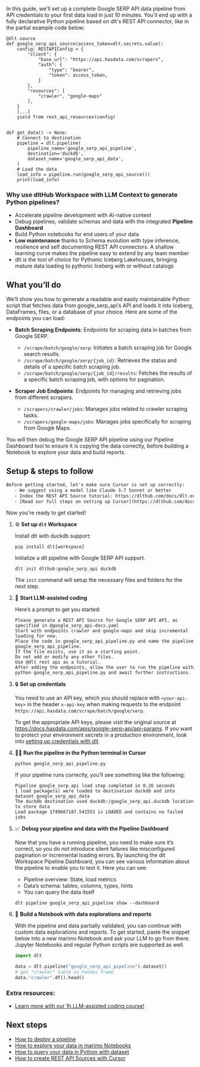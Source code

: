 In this guide, we'll set up a complete Google SERP API data pipeline from API credentials to your first data load in just 10 minutes. You'll end up with a fully declarative Python pipeline based on dlt's REST API connector, like in the partial example code below:

```python-outcome
@dlt.source
def google_serp_api_source(access_token=dlt.secrets.value):
    config: RESTAPIConfig = {
        "client": {
            "base_url": "https://api.hasdata.com/scrapers",
            "auth": {
                "type": "bearer",
                "token": access_token,
            }
        },
        "resources": [
            "crawler", "google-maps"
        ],
    }
    [...]
    yield from rest_api_resources(config)


def get_data() -> None:
    # Connect to destination
    pipeline = dlt.pipeline(
        pipeline_name='google_serp_api_pipeline',
        destination='duckdb',
        dataset_name='google_serp_api_data', 
    )
    # Load the data
    load_info = pipeline.run(google_serp_api_source())
    print(load_info) 
```

### Why use dltHub Workspace with LLM Context to generate Python pipelines?

- Accelerate pipeline development with AI-native context
- Debug pipelines, validate schemas and data with the integrated **Pipeline Dashboard**
- Build Python notebooks for end users of your data
- **Low maintenance** thanks to Schema evolution with type inference, resilience and self documenting REST API connectors. A shallow learning curve makes the pipeline easy to extend by any team member
- dlt is the tool of choice for Pythonic Iceberg Lakehouses, bringing mature data loading to pythonic Iceberg with or without catalogs

## What you’ll do

We’ll show you how to generate a readable and easily maintainable Python script that fetches data from google_serp_api’s API and loads it into Iceberg, DataFrames, files, or a database of your choice. Here are some of the endpoints you can load:

- **Batch Scraping Endpoints**: Endpoints for scraping data in batches from Google SERP.
  - `/scrape/batch/google/serp`: Initiates a batch scraping job for Google search results.
  - `/scrape/batch/google/serp/{job_id}`: Retrieves the status and details of a specific batch scraping job.
  - `/scrape/batch/google/serp/{job_id}/results`: Fetches the results of a specific batch scraping job, with options for pagination.

- **Scraper Job Endpoints**: Endpoints for managing and retrieving jobs from different scrapers.
  - `/scrapers/crawler/jobs`: Manages jobs related to crawler scraping tasks.
  - `/scrapers/google-maps/jobs`: Manages jobs specifically for scraping from Google Maps.

You will then debug the Google SERP API pipeline using our Pipeline Dashboard tool to ensure it is copying the data correctly, before building a Notebook to explore your data and build reports.

## Setup & steps to follow

```default
Before getting started, let's make sure Cursor is set up correctly:
   - We suggest using a model like Claude 3.7 Sonnet or better
   - Index the REST API Source tutorial: https://dlthub.com/docs/dlt-ecosystem/verified-sources/rest_api/ and add it to context as **@dlt rest api**
   - [Read our full steps on setting up Cursor](https://dlthub.com/docs/dlt-ecosystem/llm-tooling/cursor-restapi#23-configuring-cursor-with-documentation)
```

Now you're ready to get started!

1. ⚙️ **Set up `dlt` Workspace**
    
    Install dlt with duckdb support:
    ```shell
    pip install dlt[workspace]
    ```

    Initialize a dlt pipeline with Google SERP API support.
    ```shell
    dlt init dlthub:google_serp_api duckdb
    ```

    The `init` command will setup the necessary files and folders for the next step.
    
2. 🤠 **Start LLM-assisted coding**
    
    Here’s a prompt to get you started:
    
    ```prompt
    Please generate a REST API Source for Google SERP API API, as specified in @google_serp_api-docs.yaml 
    Start with endpoints crawler and google-maps and skip incremental loading for now. 
    Place the code in google_serp_api_pipeline.py and name the pipeline google_serp_api_pipeline. 
    If the file exists, use it as a starting point. 
    Do not add or modify any other files. 
    Use @dlt rest api as a tutorial. 
    After adding the endpoints, allow the user to run the pipeline with python google_serp_api_pipeline.py and await further instructions.
    ```

    
3. 🔒 **Set up credentials** 
    
    You need to use an API key, which you should replace with `<your-api-key>` in the header `x-api-key` when making requests to the endpoint `https://api.hasdata.com/scrape/batch/google/serp`.
    
    To get the appropriate API keys, please visit the original source at https://docs.hasdata.com/apis/google-serp-api/api-params.
    If you want to protect your environment secrets in a production environment, look into [setting up credentials with dlt](https://dlthub.com/docs/walkthroughs/add_credentials).
    
4. 🏃‍♀️ **Run the pipeline in the Python terminal in Cursor**
    
    ```shell
    python google_serp_api_pipeline.py
    ```
    
    If your pipeline runs correctly, you’ll see something like the following:
    
    ```shell
    Pipeline google_serp_api load step completed in 0.26 seconds
    1 load package(s) were loaded to destination duckdb and into dataset google_serp_api_data
    The duckdb destination used duckdb:/google_serp_api.duckdb location to store data
    Load package 1749667187.541553 is LOADED and contains no failed jobs
    ```
    
5. 📈 **Debug your pipeline and data with the Pipeline Dashboard**

    Now that you have a running pipeline, you need to make sure it’s correct, so you do not introduce silent failures like misconfigured pagination or incremental loading errors. By launching the dlt Workspace Pipeline Dashboard, you can see various information about the pipeline to enable you to test it. Here you can see:
    - Pipeline overview: State, load metrics
    - Data’s schema: tables, columns, types, hints
    - You can query the data itself
    
    ```shell
    dlt pipeline google_serp_api_pipeline show --dashboard
    ```
    
6. 🐍 **Build a Notebook with data explorations and reports**

    With the pipeline and data partially validated, you can continue with custom data explorations and reports. To get started, paste the snippet below into a new marimo Notebook and ask your LLM to go from there. Jupyter Notebooks and regular Python scripts are supported as well.

    
    ```python
    import dlt

   data = dlt.pipeline("google_serp_api_pipeline").dataset()
   # get "crawler" table as Pandas frame
   data."crawler".df().head()
    ```

### Extra resources:

- [Learn more with our 1h LLM-assisted coding course!](https://www.youtube.com/watch?v=GGid70rnJuM)

## Next steps

- [How to deploy a pipeline](https://dlthub.com/docs/walkthroughs/deploy-a-pipeline)
- [How to explore your data in marimo Notebooks](https://dlthub.com/docs/general-usage/dataset-access/marimo)
- [How to query your data in Python with dataset](https://dlthub.com/docs/general-usage/dataset-access/dataset)
- [How to create REST API Sources with Cursor](https://dlthub.com/docs/dlt-ecosystem/llm-tooling/cursor-restapi)